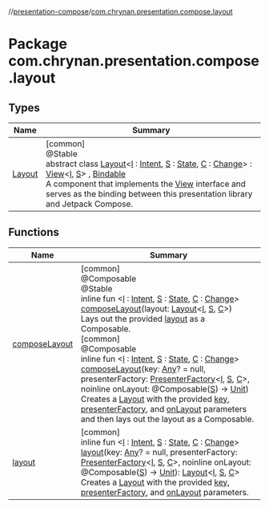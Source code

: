 //[presentation-compose](../../index.md)/[com.chrynan.presentation.compose.layout](index.md)

# Package com.chrynan.presentation.compose.layout

## Types

| Name | Summary |
|---|---|
| [Layout](-layout/index.md) | [common]<br>@Stable<br>abstract class [Layout](-layout/index.md)&lt;[I](-layout/index.md) : [Intent](../../../presentation-core/presentation-core/com.chrynan.presentation/-intent/index.md), [S](-layout/index.md) : [State](../../../presentation-core/presentation-core/com.chrynan.presentation/-state/index.md), [C](-layout/index.md) : [Change](../../../presentation-core/presentation-core/com.chrynan.presentation/-change/index.md)&gt; : [View](../../../presentation-core/presentation-core/com.chrynan.presentation/-view/index.md)&lt;[I](-layout/index.md), [S](-layout/index.md)&gt; , [Bindable](../../../presentation-core/presentation-core/com.chrynan.presentation/-bindable/index.md)<br>A component that implements the [View](../../../presentation-core/presentation-core/com.chrynan.presentation/-view/index.md) interface and serves as the binding between this presentation library and Jetpack Compose. |

## Functions

| Name | Summary |
|---|---|
| [composeLayout](compose-layout.md) | [common]<br>@Composable<br>@Stable<br>inline fun &lt;[I](compose-layout.md) : [Intent](../../../presentation-core/presentation-core/com.chrynan.presentation/-intent/index.md), [S](compose-layout.md) : [State](../../../presentation-core/presentation-core/com.chrynan.presentation/-state/index.md), [C](compose-layout.md) : [Change](../../../presentation-core/presentation-core/com.chrynan.presentation/-change/index.md)&gt; [composeLayout](compose-layout.md)(layout: [Layout](-layout/index.md)&lt;[I](compose-layout.md), [S](compose-layout.md), [C](compose-layout.md)&gt;)<br>Lays out the provided [layout](compose-layout.md) as a Composable.<br>[common]<br>@Composable<br>inline fun &lt;[I](compose-layout.md) : [Intent](../../../presentation-core/presentation-core/com.chrynan.presentation/-intent/index.md), [S](compose-layout.md) : [State](../../../presentation-core/presentation-core/com.chrynan.presentation/-state/index.md), [C](compose-layout.md) : [Change](../../../presentation-core/presentation-core/com.chrynan.presentation/-change/index.md)&gt; [composeLayout](compose-layout.md)(key: [Any](https://kotlinlang.org/api/latest/jvm/stdlib/kotlin/-any/index.html)? = null, presenterFactory: [PresenterFactory](../../../presentation-core/presentation-core/com.chrynan.presentation/-presenter-factory/index.md)&lt;[I](compose-layout.md), [S](compose-layout.md), [C](compose-layout.md)&gt;, noinline onLayout: @Composable([S](compose-layout.md)) -&gt; [Unit](https://kotlinlang.org/api/latest/jvm/stdlib/kotlin/-unit/index.html))<br>Creates a [Layout](-layout/index.md) with the provided [key](compose-layout.md), [presenterFactory](compose-layout.md), and [onLayout](compose-layout.md) parameters and then lays out the layout as a Composable. |
| [layout](layout.md) | [common]<br>inline fun &lt;[I](layout.md) : [Intent](../../../presentation-core/presentation-core/com.chrynan.presentation/-intent/index.md), [S](layout.md) : [State](../../../presentation-core/presentation-core/com.chrynan.presentation/-state/index.md), [C](layout.md) : [Change](../../../presentation-core/presentation-core/com.chrynan.presentation/-change/index.md)&gt; [layout](layout.md)(key: [Any](https://kotlinlang.org/api/latest/jvm/stdlib/kotlin/-any/index.html)? = null, presenterFactory: [PresenterFactory](../../../presentation-core/presentation-core/com.chrynan.presentation/-presenter-factory/index.md)&lt;[I](layout.md), [S](layout.md), [C](layout.md)&gt;, noinline onLayout: @Composable([S](layout.md)) -&gt; [Unit](https://kotlinlang.org/api/latest/jvm/stdlib/kotlin/-unit/index.html)): [Layout](-layout/index.md)&lt;[I](layout.md), [S](layout.md), [C](layout.md)&gt;<br>Creates a [Layout](-layout/index.md) with the provided [key](layout.md), [presenterFactory](layout.md), and [onLayout](layout.md) parameters. |
